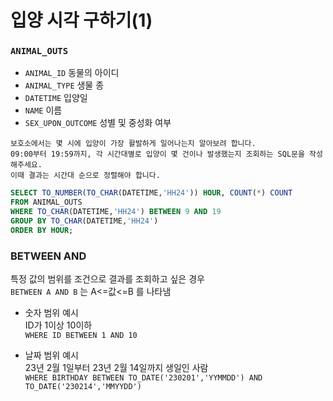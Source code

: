 # 입양 시각 구하기(1)

### `ANIMAL_OUTS`
- `ANIMAL_ID` 동물의 아이디
- `ANIMAL_TYPE` 생물 종
- `DATETIME` 입양일
- `NAME` 이름
- `SEX_UPON_OUTCOME` 성별 및 중성화 여부

```
보호소에서는 몇 시에 입양이 가장 활발하게 일어나는지 알아보려 합니다.
09:00부터 19:59까지, 각 시간대별로 입양이 몇 건이나 발생했는지 조회하는 SQL문을 작성해주세요.
이때 결과는 시간대 순으로 정렬해야 합니다.
```

```SQL
SELECT TO_NUMBER(TO_CHAR(DATETIME,'HH24')) HOUR, COUNT(*) COUNT
FROM ANIMAL_OUTS
WHERE TO_CHAR(DATETIME,'HH24') BETWEEN 9 AND 19
GROUP BY TO_CHAR(DATETIME,'HH24')
ORDER BY HOUR;
```

### BETWEEN AND
특정 값의 범위를 조건으로 결과를 조회하고 싶은 경우  
`BETWEEN A AND B` 는 A<=값<=B 를 나타냄

- 숫자 범위 예시  
ID가 1이상 10이하  
`WHERE ID BETWEEN 1 AND 10`

- 날짜 범위 예시  
23년 2월 1일부터 23년 2월 14일까지 생일인 사람  
`WHERE BIRTHDAY BETWEEN TO_DATE('230201','YYMMDD') AND TO_DATE('230214','MMYYDD')`
